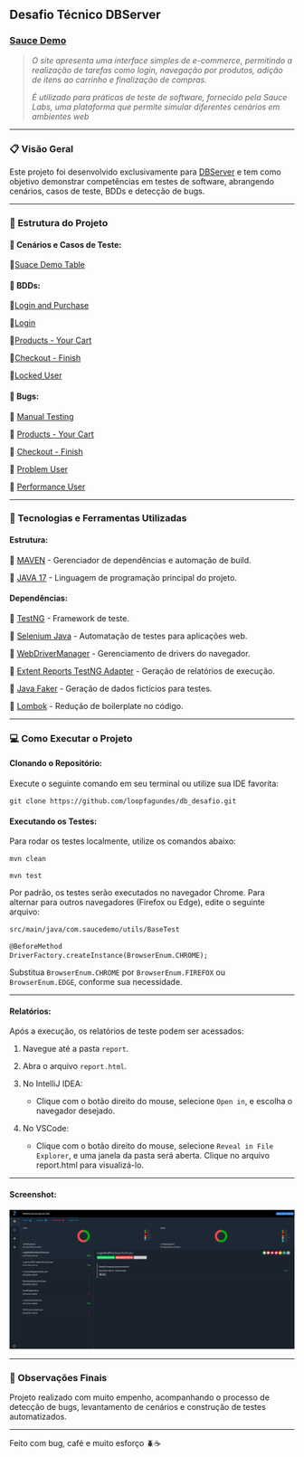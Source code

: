 ## Desafio Técnico DBServer


### [Sauce Demo](https://www.saucedemo.com/v1/index.html)

> _O site apresenta uma interface simples de e-commerce, permitindo a realização de tarefas como login, navegação por produtos, adição de itens ao carrinho e finalização de compras._
> 
> _É utilizado para práticas de teste de software, fornecido pela Sauce Labs, uma plataforma que permite simular diferentes cenários em ambientes web_

---

### :clipboard: Visão Geral

Este projeto foi desenvolvido exclusivamente para [DBServer](https://db.tec.br/) e tem como objetivo demonstrar competências em testes de software, abrangendo cenários, casos de teste, BDDs e detecção de bugs.

---

### :open_file_folder: Estrutura do Projeto

#### :bookmark_tabs: Cenários e Casos de Teste:

:small_blue_diamond:[Suace Demo Table](documents/scenarios/Cenarios%20de%20Sauce%20Demo.xlsx)   

#### :bookmark_tabs: BDDs:
:small_blue_diamond:[Login and Purchase](documents/BDDs/LoginAndPurchase.md)

:small_blue_diamond:[Login](documents/BDDs/Login.md)

:small_blue_diamond:[Products - Your Cart](documents/BDDs/Products.md)

:small_blue_diamond:[Checkout - Finish](documents/BDDs/Checkout_Finish.md)

:small_blue_diamond:[Locked User](documents/BDDs/LockedUser.md)

#### :bookmark_tabs: Bugs:
:small_blue_diamond: [Manual Testing](documents/bugs/manual%20testing/Descrição%20e%20o%20título%20do%20produto%20-%20BUG.pdf)

:small_blue_diamond: [Products - Your Cart](documents/bugs/product_your%20cart)

:small_blue_diamond: [Checkout - Finish](documents/bugs/checkout_finish)

:small_blue_diamond: [Problem User](documents/bugs/problem_user)

:small_blue_diamond: [Performance User](documents/bugs/performance_user)
    

---

### :wrench: Tecnologias e Ferramentas Utilizadas

#### Estrutura:

:pushpin: [MAVEN](https://maven.apache.org/download.cgi) - Gerenciador de dependências e automação de build.
    
:pushpin: [JAVA 17](https://www.oracle.com/java/technologies/javase/jdk17-archive-downloads.html) - Linguagem de programação principal do projeto.
    

#### Dependências:

:pushpin: [TestNG](https://mvnrepository.com/artifact/org.testng/testng/7.10.2) - Framework de teste.
    
:pushpin: [Selenium Java](https://mvnrepository.com/artifact/org.seleniumhq.selenium/selenium-java/4.27.0) - Automatação de testes para aplicações web.
    
:pushpin: [WebDriverManager](https://mvnrepository.com/artifact/io.github.bonigarcia/webdrivermanager/5.9.2) - Gerenciamento de drivers do navegador.
    
:pushpin: [Extent Reports TestNG Adapter](https://mvnrepository.com/artifact/com.aventstack/extentreports-testng-adapter/1.0.3) - Geração de relatórios de execução.
    
:pushpin: [Java Faker](https://mvnrepository.com/artifact/com.github.javafaker/javafaker/1.0.2) - Geração de dados fictícios para testes.
    
:pushpin: [Lombok](https://mvnrepository.com/artifact/org.projectlombok/lombok/1.18.36) - Redução de boilerplate no código.
    
---

### :computer: Como Executar o Projeto

#### Clonando o Repositório:

Execute o seguinte comando em seu terminal ou utilize sua IDE favorita:

```
git clone https://github.com/loopfagundes/db_desafio.git
```

#### Executando os Testes:

Para rodar os testes localmente, utilize os comandos abaixo:

```
mvn clean
```

```
mvn test
```

Por padrão, os testes serão executados no navegador Chrome. Para alternar para outros navegadores (Firefox ou Edge), edite o seguinte arquivo:

```
src/main/java/com.saucedemo/utils/BaseTest
```

```
@BeforeMethod
DriverFactory.createInstance(BrowserEnum.CHROME);
```

Substitua `BrowserEnum.CHROME` por `BrowserEnum.FIREFOX` ou `BrowserEnum.EDGE`, conforme sua necessidade.

---

#### Relatórios:

Após a execução, os relatórios de teste podem ser acessados:

1. Navegue até a pasta `report`.
    
2. Abra o arquivo `report.html`.
    
3. No IntelliJ IDEA:
    - Clique com o botão direito do mouse, selecione `Open in`, e escolha o navegador desejado.

4. No VSCode:
    - Clique com o botão direito do mouse, selecione `Reveal in File Explorer`, e uma janela da pasta será aberta. Clique no arquivo report.html para visualizá-lo.

---    

#### Screenshot:
![](src/main/resources/img/report_All_Test.png)

---

### :memo: Observações Finais

Projeto realizado com muito empenho, acompanhando o processo de detecção de bugs, levantamento de cenários e construção de testes automatizados.

---
Feito com bug, café e muito esforço :beetle::coffee: